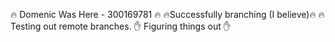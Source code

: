 :fire:
Domenic Was Here - 300169781
:fire:
:fire:Successfully branching (I believe):fire:
:fire:
Testing out remote branches.
:hand: Figuring things out :hand: